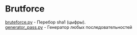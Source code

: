 Brutforce
===========

<u>bruteforce.py</u> - Перебор sha1 (цыфры).<br>
<u>generator_pass.py</u> - Генератор любых последовательностей<br>